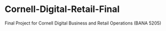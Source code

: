 # Cornell-Digital-Retail-Final
Final Project for Cornell Digital Business and Retail Operations (BANA 5205)
